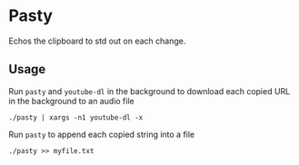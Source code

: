 # Pasty

Echos the clipboard to std out on each change.

## Usage

Run `pasty` and `youtube-dl` in the background to download each copied URL in the background to an audio file


```
./pasty | xargs -n1 youtube-dl -x

```


Run `pasty` to append each copied string into a file

```
./pasty >> myfile.txt
```